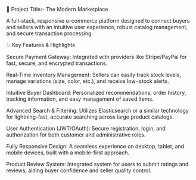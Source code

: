 🛒 Project Title:- The Modern Marketplace

A full-stack, responsive e-commerce platform designed to connect buyers and sellers with an intuitive user experience, robust catalog management, and secure transaction processing.

✨ Key Features & Highlights

Secure Payment Gateway: Integrated with providers like Stripe/PayPal for fast, secure, and encrypted transactions.

Real-Time Inventory Management: Sellers can easily track stock levels, manage variations (size, color, etc.), and receive low−stock alerts.

Intuitive Buyer Dashboard: Personalized recommendations, order history, tracking information, and easy management of saved items.

Advanced Search & Filtering: Utilizes Elasticsearch or a similar technology for lightning-fast, accurate searching across large product catalogs.

User Authentication (JWT/OAuth): Secure registration, login, and authorization for both customer and administrative roles.

Fully Responsive Design: A seamless experience on desktop, tablet, and mobile devices, built with a mobile-first approach.

Product Review System: Integrated system for users to submit ratings and reviews, aiding buyer confidence and seller quality control.
